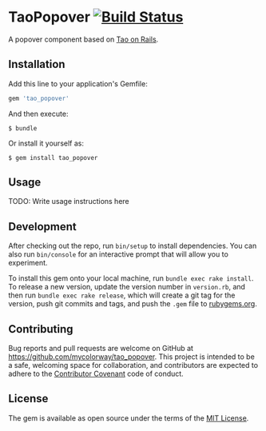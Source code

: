 # TaoPopover [![Build Status](https://travis-ci.org/mycolorway/tao_popover.svg?branch=master)](https://travis-ci.org/mycolorway/tao_popover)

A popover component based on [Tao on Rails](https://github.com/mycolorway/tao_on_rails).

## Installation

Add this line to your application's Gemfile:

```ruby
gem 'tao_popover'
```

And then execute:

    $ bundle

Or install it yourself as:

    $ gem install tao_popover

## Usage

TODO: Write usage instructions here

## Development

After checking out the repo, run `bin/setup` to install dependencies. You can also run `bin/console` for an interactive prompt that will allow you to experiment.

To install this gem onto your local machine, run `bundle exec rake install`. To release a new version, update the version number in `version.rb`, and then run `bundle exec rake release`, which will create a git tag for the version, push git commits and tags, and push the `.gem` file to [rubygems.org](https://rubygems.org).

## Contributing

Bug reports and pull requests are welcome on GitHub at https://github.com/mycolorway/tao_popover. This project is intended to be a safe, welcoming space for collaboration, and contributors are expected to adhere to the [Contributor Covenant](http://contributor-covenant.org) code of conduct.


## License

The gem is available as open source under the terms of the [MIT License](http://opensource.org/licenses/MIT).
